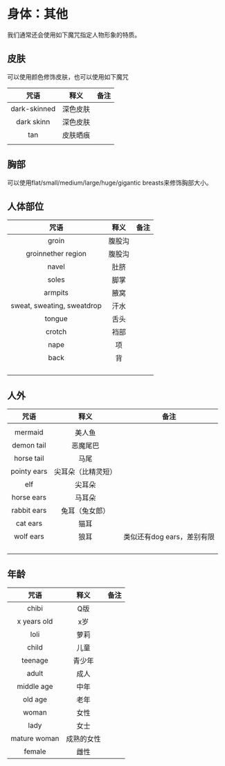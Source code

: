 # 身体：其他

我们通常还会使用如下魔咒指定人物形象的特质。

## 皮肤

可以使用颜色修饰皮肤，也可以使用如下魔咒

|      咒语      |  释义  |  备注 |
| :----------: | :--: | :-: |
| dark-skinned | 深色皮肤 |     |
|  dark skinn  | 深色皮肤 |     |
|      tan     | 皮肤晒痕 |     |
|              |      |     |

## 胸部

可以使用flat/small/medium/large/huge/gigantic breasts来修饰胸部大小。

## 人体部位

|             咒语             |  释义 |  备注 |
| :------------------------: | :-: | :-: |
|            groin           | 腹股沟 |     |
|     groinnether region     | 腹股沟 |     |
|            navel           |  肚脐 |     |
|            soles           |  脚掌 |     |
|           armpits          |  腋窝 |     |
| sweat, sweating, sweatdrop |  汗水 |     |
|           tongue           |  舌头 |     |
|           crotch           |  裆部 |     |
|            nape            |  项  |     |
|            back            |  背  |     |
|                            |     |     |
|                            |     |     |
|                            |     |     |
|                            |     |     |

## 人外

|      咒语     |     释义    |         备注        |
| :---------: | :-------: | :---------------: |
|             |           |                   |
|   mermaid   |    美人鱼    |                   |
|  demon tail |    恶魔尾巴   |                   |
|  horse tail |     马尾    |                   |
| pointy ears | 尖耳朵（比精灵短） |                   |
|     elf     |    尖耳朵    |                   |
|  horse ears |    马耳朵    |                   |
| rabbit ears |  兔耳（兔女郎）  |                   |
|   cat ears  |     猫耳    |                   |
|  wolf ears  |     狼耳    | 类似还有dog ears，差别有限 |
|             |           |                   |
|             |           |                   |
|             |           |                   |
|             |           |                   |

## 年龄

|      咒语      |   释义  |  备注 |
| :----------: | :---: | :-: |
|     chibi    |   Q版  |     |
|  x years old |   x岁  |     |
|     loli     |   萝莉  |     |
|     child    |   儿童  |     |
|    teenage   |  青少年  |     |
|     adult    |   成人  |     |
|  middle age  |   中年  |     |
|    old age   |   老年  |     |
|     woman    |   女性  |     |
|     lady     |   女士  |     |
| mature woman | 成熟的女性 |     |
|    female    |   雌性  |     |
